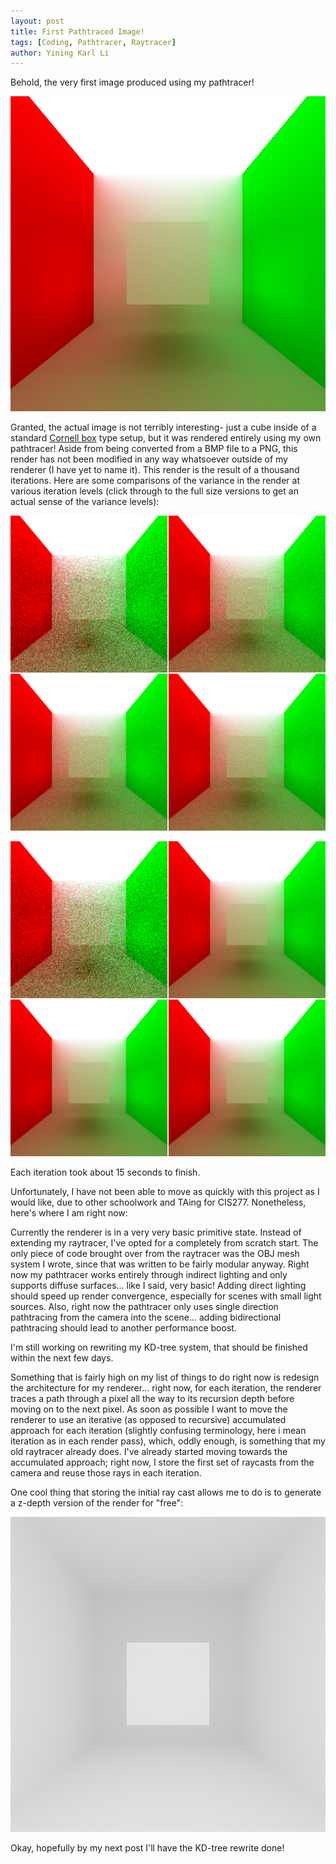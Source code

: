 ```yaml
---
layout: post
title: First Pathtraced Image!
tags: [Coding, Pathtracer, Raytracer]
author: Yining Karl Li
---
```


Behold, the very first image produced using my pathtracer!

[![](/content/images/2012/Mar/frame_3.png)](/content/images/2012/Mar/frame_3.png)

Granted, the actual image is not terribly interesting- just a cube inside of a standard [Cornell box](http://en.wikipedia.org/wiki/Cornell_Box) type setup, but it was rendered entirely using my own pathtracer! Aside from being converted from a BMP file to a PNG, this render has not been modified in any way whatsoever outside of my renderer (I have yet to name it). This render is the result of a thousand iterations. Here are some comparisons of the variance in the render at various iteration levels (click through to the full size versions to get an actual sense of the variance levels):

[![Upper Left: 1 iteration. Upper Right: 5 iterations. Lower Left: 10 iterations. Lower Right: 15 iterations.](/content/images/2012/Mar/pass0-15.png)](/content/images/2012/Mar/pass0-15.png)

[![Upper Left: 1 iteration. Upper Right: 250 iterations. Lower Left: 500 iterations. Lower Right: 750 iterations.](/content/images/2012/Mar/pass0-750.png)](/content/images/2012/Mar/pass0-750.png)

Each iteration took about 15 seconds to finish.

Unfortunately, I have not been able to move as quickly with this project as I would like, due to other schoolwork and TAing for CIS277. Nonetheless, here's where I am right now:

Currently the renderer is in a very very basic primitive state. Instead of extending my raytracer, I've opted for a completely from scratch start. The only piece of code brought over from the raytracer was the OBJ mesh system I wrote, since that was written to be fairly modular anyway. Right now my pathtracer works entirely through indirect lighting and only supports diffuse surfaces... like I said, very basic! Adding direct lighting should speed up render convergence, especially for scenes with small light sources. Also, right now the pathtracer only uses single direction pathtracing from the camera into the scene... adding bidirectional pathtracing should lead to another performance boost.

I'm still working on rewriting my KD-tree system, that should be finished within the next few days.  

Something that is fairly high on my list of things to do right now is redesign the architecture for my renderer... right now, for each iteration, the renderer traces a path through a pixel all the way to its recursion depth before moving on to the next pixel. As soon as possible I want to move the renderer to use an iterative (as opposed to recursive) accumulated approach for each iteration (slightly confusing terminology, here i mean iteration as in each render pass), which, oddly enough, is something that my old raytracer already does. I've already started moving towards the accumulated approach; right now, I store the first set of raycasts from the camera and reuse those rays in each iteration.

One cool thing that storing the initial ray cast allows me to do is to generate a z-depth version of the render for "free":

[![](/content/images/2012/Mar/frame_3z.png)](/content/images/2012/Mar/frame_3z.png)

Okay, hopefully by my next post I'll have the KD-tree rewrite done!
